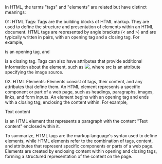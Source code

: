 In HTML, the terms "tags" and "elements" are related but have distinct meanings:

01: HTML Tags: Tags are the building blocks of HTML markup. They are used to define the structure and presentation of elements within an HTML document. HTML tags are represented by angle brackets (< and >) and are typically written in pairs, with an opening tag and a closing tag. For example, <p> is an opening tag, and </p> is a closing tag. Tags can also have attributes that provide additional information about the element, such as <img src="image.jpg">, where src is an attribute specifying the image source.

02: HTML Elements: Elements consist of tags, their content, and any attributes that define them. An HTML element represents a specific component or part of a web page, such as headings, paragraphs, images, links, and form inputs. An element begins with an opening tag and ends with a closing tag, enclosing the content within. For example, <p>Text content</p> is an HTML element that represents a paragraph with the content "Text content" enclosed within it.

To summarize, HTML tags are the markup language's syntax used to define elements, while HTML elements refer to the combination of tags, content, and attributes that represent specific components or parts of a web page. Elements are created by enclosing content within opening and closing tags, forming a structured representation of the content on the page.